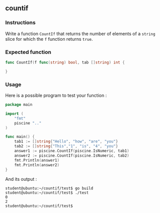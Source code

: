 ## countif

### Instructions

Write a function `CountIf` that returns the number of elements of a `string` slice for which the `f` function returns `true`.

### Expected function

```go
func CountIf(f func(string) bool, tab []string) int {

}
```

### Usage

Here is a possible program to test your function :

```go
package main

import (
	"fmt"
	piscine ".."
)

func main() {
	tab1 := []string{"Hello", "how", "are", "you"}
	tab2 := []string{"This","1", "is", "4", "you"}
	answer1 := piscine.CountIf(piscine.IsNumeric, tab1)
	answer2 := piscine.CountIf(piscine.IsNumeric, tab2)
	fmt.Println(answer1)
	fmt.Println(answer2)
}
```

And its output :

```console
student@ubuntu:~/countif/test$ go build
student@ubuntu:~/countif/test$ ./test
0
2
student@ubuntu:~/countif/test$
```

